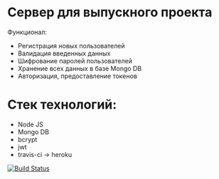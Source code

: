 # Сервер для выпускного проекта
Функционал:
- Регистрация новых пользователей
- Валидация введенных данных
- Шифрование паролей пользователей
- Хранение всех данных в базе Mongo DB 
- Авторизация, предоставление токенов
# Стек технологий:
- Node JS
- Mongo DB
- bcrypt
- jwt
- travis-ci -> heroku

[![Build Status](https://travis-ci.org/Eeenkeeei/timetable-eeenkeeei.svg?branch=master)](https://travis-ci.org/Eeenkeeei/timetable-eeenkeeei)
